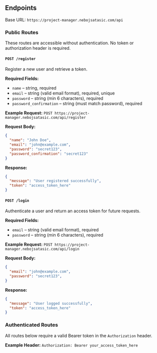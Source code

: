 ## Endpoints

Base URL: `https://project-manager.nebojsatasic.com/api`

### Public Routes

These routes are accessible without authentication. No token or authorization header is required.

#### `POST /register`

Register a new user and retrieve a token.

**Required Fields:**
- `name` – string, required
- `email` – string (valid email format), required, unique
- `password` – string (min 6 characters), required
- `password_confirmation` – string (must match password), required

**Example Request:** `POST https://project-manager.nebojsatasic.com/api/register`

**Request Body:**
```json
{
  "name": "John Doe",
  "email": "john@example.com",
  "password": "secret123",
  "password_confirmation": "secret123"
}
```

**Response:**
```json
{
  "message": "User registered successfully",
  "token": "access_token_here"
}
```

#### `POST /login`

Authenticate a user and return an access token for future requests.

**Required Fields:**
- `email` – string (valid email format), required
- `password` – string (min 6 characters), required

**Example Request:** `POST https://project-manager.nebojsatasic.com/api/login`

**Request Body:**
```json
{
  "email": "john@example.com",
  "password": "secret123",
}
```

**Response:**
```json
{
  "message": "User logged successfully",
  "token": "access_token_here"
}
```

### Authenticated Routes

All routes below require a valid Bearer token in the `Authorization` header.

**Example Header:** `Authorization: Bearer your_access_token_here`

